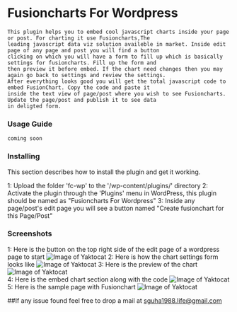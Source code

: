 # Fusioncharts For Wordpress
	This plugin helps you to embed cool javascript charts inside your page or post. For charting it use Fusioncharts,The
	leading javascript data viz solution availeble in market. Inside edit page of any page and post you will find a button
	clicking on which you will have a form to fill up which is basically settings for fusioncharts. Fill up the form and
	then preview it before embed. If the chart need changes then you may again go back to settings and review the settings.
	After everything looks good you will get the total javascript code to embed FusionChart. Copy the code and paste it 
	inside the text view of page/post where you wish to see Fusioncharts. Update the page/post and publish it to see data
	in deligted form.


### Usage Guide
	coming soon

### Installing
This section describes how to install the plugin and get it working.

1: Upload the folder 'fc-wp' to the '/wp-content/plugins/' directory
2: Activate the plugin through the 'Plugins' menu in WordPress, this plugin should be named as "Fusioncharts For Wordpress"
3: Inside any page/post's edit page you will see a button named "Create fusionchart for this Page/Post"

### Screenshots
1: Here is the button on the top right side of the edit page of a wordpress page to start
	![Image of Yaktocat](http://i.imgur.com/GRCGemK.png)
2: Here is how the chart settings form looks like
	![Image of Yaktocat](http://i.imgur.com/oaP7lp5.png)
3: Here is the preview of the chart
	![Image of Yaktocat](http://i.imgur.com/Jm2eJwY.png)		
4: Here is the embed chart section along with the code
	![Image of Yaktocat](http://i.imgur.com/lvAYx98.png)
5: Here is the sample page with Fusionchart
	![Image of Yaktocat](http://i.imgur.com/oB8rDdo.png)


##If any issue found feel free to drop a mail at sguha1988.life@gmail.com
